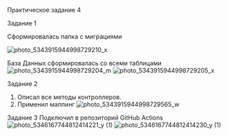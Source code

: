 Практическое задание 4

Задание 1

Сформировалась папка с миграциями 
 
![photo_5343915944998729210_x](https://github.com/user-attachments/assets/b3d64b9e-db14-49b4-9839-90d8b75a2736)

  
База Данных сформировалась со всеми таблицами
![photo_5343915944998729204_m](https://github.com/user-attachments/assets/3df11135-1d0c-4981-8dc0-f0d835a7ca79) 
![photo_5343915944998729205_x](https://github.com/user-attachments/assets/16ca3cbb-bde1-4375-aa04-faf0f770cb6d)
 
 
Задание 2
1. Описал все методы контроллеров.
2. Применил маппинг
![photo_5343915944998729565_w](https://github.com/user-attachments/assets/c3cba831-ef79-48c2-90e0-7a775223e8cd)
 
Задание 3
Подключил в репозиторий GitHub Actions
![photo_5346167744812414221_y (1)](https://github.com/user-attachments/assets/4dea8e71-a865-4a4d-a2bb-ac3b54af88d5)
![photo_5346167744812414230_y (1)](https://github.com/user-attachments/assets/843ee1da-7f7d-4099-ba9a-df672b79259f)
